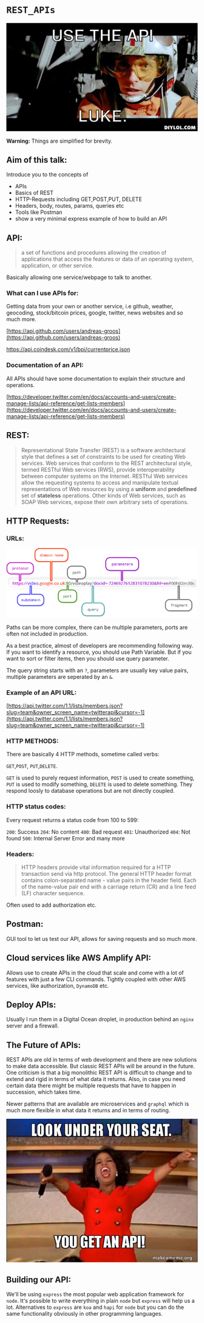 # `REST_APIs`


![usethe](_v_images/_usethe_1552110367_1100147158.png)

**Warning:** Things are simplified for brevity.

## Aim of this talk:

Introduce you to the concepts of 

- APIs
- Basics of REST
- HTTP-Requests including GET,POST,PUT, DELETE
- Headers, body, routes, params, queries etc
- Tools like Postman
- show a very minimal express example of how to build an API

## API:

> a set of functions and procedures allowing the creation of applications that access the features or data of an operating system, application, or other service.

Basically allowing one service/webpage to talk to another.

### What can I use APIs for:

Getting data from your own or another service, i.e github, weather, geocoding, stock/bitcoin prices, google, twitter, news websites and so much more.

[https://api.github.com/users/andreas-groos](https://api.github.com/users/andreas-groos)

[https://api.coindesk.com/v1/bpi/currentprice.json ](https://api.coindesk.com/v1/bpi/currentprice.json)

### Documentation of an API:

All APIs should have some documentation to explain their structure and operations.

[https://developer.twitter.com/en/docs/accounts-and-users/create-manage-lists/api-reference/get-lists-members](https://developer.twitter.com/en/docs/accounts-and-users/create-manage-lists/api-reference/get-lists-members)

## REST:

> Representational State Transfer (REST) is a software architectural style that defines a set of constraints to be used for creating Web services. Web services that conform to the REST architectural style, termed RESTful Web services (RWS), provide interoperability between computer systems on the Internet. RESTful Web services allow the requesting systems to access and manipulate textual representations of Web resources by using a **uniform** and **predefined** set of **stateless** operations. Other kinds of Web services, such as SOAP Web services, expose their own arbitrary sets of operations.

## HTTP Requests:

### URLs:

![url](_v_images/_url_1551972873_468527314.png)

Paths can be more complex, there can be multiple parameters, ports are often not included in production.

As a best practice, almost of developers are recommending following way. If you want to identify a resource, you should use Path Variable. But if you want to sort or filter items, then you should use query parameter.

The query string starts with an `?`, parameters are usually key value pairs, multiple parameters are seperated by an `&`.

### Example of an API URL:

[https://api.twitter.com/1.1/lists/members.json?slug=team&owner_screen_name=twitterapi&cursor=-1](https://api.twitter.com/1.1/lists/members.json?slug=team&owner_screen_name=twitterapi&cursor=-1)

### HTTP METHODS:

There are basically 4 HTTP  methods, sometime called verbs:

`GET`,`POST`, `PUT`,`DELETE`. 

`GET` is used to purely request information, `POST` is used to create something, `PUT` is used to modify something, `DELETE` is used to delete something. They respond loosly to database operations but are not directly coupled.

### HTTP status codes:

Every request returns a status code from 100 to 599:

`200`: Success
`204`: No content
`400`: Bad request
`401`: Unauthorized
`404`: Not found
`500`: Internal Server Error
and many more

### Headers:

> HTTP headers provide vital information required for a HTTP transaction send via http protocol. The general HTTP header format contains colon-separated name - value pairs in the header field. Each of the name-value pair end with a carriage return (CR) and a line feed (LF) character sequence.

Often used to add authorization etc.

## Postman:

GUI tool to let us test our API, allows for saving requests and so much more.

## Cloud services like AWS Amplify API:

Allows use to create APIs in the cloud that scale and come with a lot of features with just a few CLI commands. Tightly coupled with other AWS services, like authorization, `DynamoDB` etc.

## Deploy APIs:

Usually I run them in a Digital Ocean droplet, in production behind an `nginx` server and a firewall.

## The Future of APIs:

REST APIs are old in terms of web development and there are new solutions to make data accessible. But classic REST APIs will be around in the future.
One criticism is that a big monolithic REST API is difficult to change and to extend and rigid in terms of what data it returns. Also, in case you need certain data there might be multiple requests that have to happen in succession, which takes time. 

Newer patterns that are available are microservices and `graphql` which is much more flexible in what data it returns and in terms of routing.

![You get an API](_v_images/_yougetanap_1552109828_555096383.png)

## Building our API:

We'll be using `express` the most popular web application framework for `node`. It's possible to write everything in plain `node` but `express` will help us a lot. Alternatives to `express` are `koa` and `hapi` for `node` but you can do the same functionality obviously in other programming languages.






